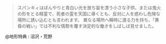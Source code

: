 > スパンキィはぼんやりと青白い光を放ち宙を漂う小さな子供、または鬼火の形をとる精霊で、死者の霊を天国に導くとも、反対に人を惑わし危険な場所に誘い込むとも言われます。
> 異なる場所へ瞬時に渡る力を持ち、「黄昏の戦い」では不利な情勢を覆す決定的な働きをしばしば見せました。

@地形特典 : 沼沢・荒野
